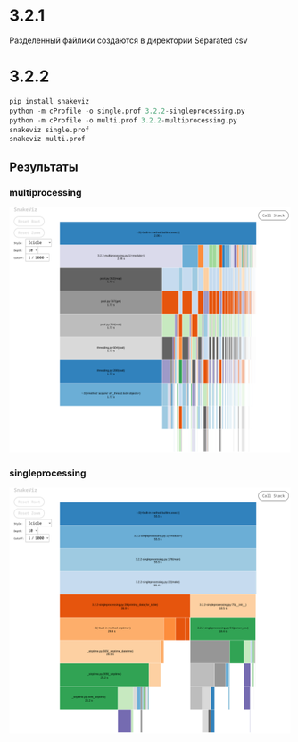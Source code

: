 # 3.2.1

Разделенный файлики создаются в директории Separated csv

# 3.2.2

```python
pip install snakeviz
python -m cProfile -o single.prof 3.2.2-singleprocessing.py
python -m cProfile -o multi.prof 3.2.2-multiprocessing.py  
snakeviz single.prof
snakeviz multi.prof
```

## Результаты

### multiprocessing
![](multi.png)

### singleprocessing
![](single.png)